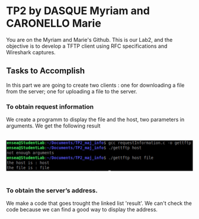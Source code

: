 # TP2 by DASQUE Myriam and CARONELLO Marie

  
You are on the Myriam and Marie's Github. This is our Lab2, and the objective is to develop a TFTP client using RFC specifications and Wireshark captures.

<div>

## Tasks to Accomplish

In this part we are going to create two clients : one for downloading a file from the server; one for uploading a file to the server.

### To obtain request information

We create a programm to display the file and the host, two parameters in arguments. We get the following result

<div align="center">
<br>
<img src="Images/exercice1.jpeg" width="700"> </br>
</br> 
</div>

### To obtain the server’s address.

We make a code that goes trought the linked list 'result'. We can't check the code because we can find a good way to display the address.
